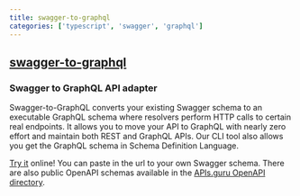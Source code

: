 ```yaml
---
title: swagger-to-graphql
categories: ['typescript', 'swagger', 'graphql']
---
```

## [swagger-to-graphql](https://github.com/yarax/swagger-to-graphql)

### Swagger to GraphQL API adapter


Swagger-to-GraphQL converts your existing Swagger schema to an executable
GraphQL schema where resolvers perform HTTP calls to certain real endpoints. It
allows you to move your API to GraphQL with nearly zero effort and maintain both
REST and GraphQL APIs. Our CLI tool also allows you get the GraphQL schema in
Schema Definition Language.

[Try it](https://0xr.github.io/swagger-to-graphql-web/) online! You can paste in
the url to your own Swagger schema. There are also public OpenAPI schemas
available in the [APIs.guru OpenAPI directory](https://apis.guru/browse-apis/).
